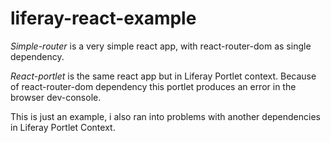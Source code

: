 # liferay-react-example

*Simple-router* is a very simple react app, with react-router-dom as single dependency.

*React-portlet* is the same react app but in Liferay Portlet context. Because of react-router-dom dependency this portlet produces an
error in the browser dev-console. 

This is just an example, i also ran into problems with another dependencies in Liferay Portlet Context.

